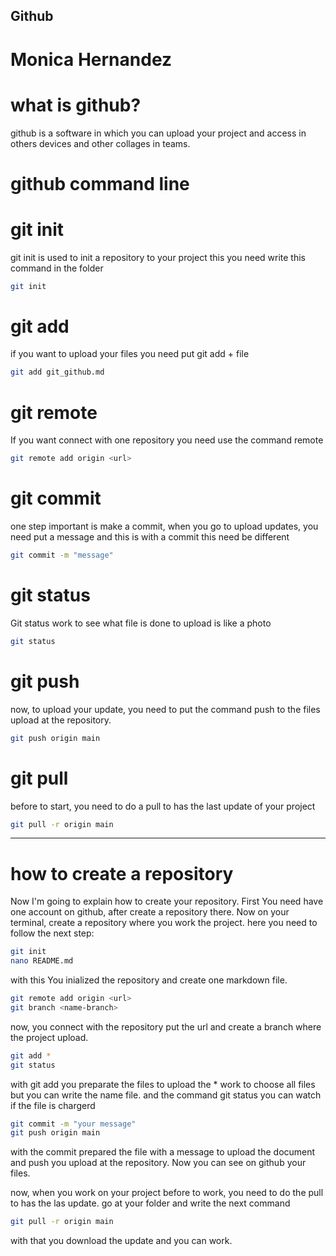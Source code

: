 ## Github
# Monica Hernandez

# what is github?
github is a software in which you can upload your project and access in others devices and other collages in teams.

# github command line

# git init
git init is used to init a repository to your project this you need write this command in the folder

```sh
git init
```
# git add
if you want to upload your files you need put git add + file

```sh
git add git_github.md
```
# git remote
If you want connect with one repository you need use the command remote 

```sh
git remote add origin <url>
```
# git commit
one step important is make a commit, when you go to upload updates, you need put a message and this is with a commit this need be different
````sh
git commit -m "message"
````
# git status
Git status work to see what file is done to upload is like a photo
````sh
git status
````
# git push 
now, to upload your update, you need to put the command push to the files upload at the repository.

````sh
git push origin main
````

# git pull
before to start, you need to do a pull to has the last update of your project
````sh
git pull -r origin main
````
-----------------------------------------------------------------------------------------
# how to create a repository
Now I'm going to explain how to create your repository. First You need have one account on github, after create a repository there. Now on your terminal, create a repository where
you work the project. 
here you need to follow the next step:
````sh
git init 
nano README.md
````
with this You inialized the repository and create one markdown file.
````sh
git remote add origin <url>
git branch <name-branch>
````
now, you connect with the repository put the url and create a branch where the project upload.

````sh
git add *
git status
````
with git add you preparate the files to upload the * work to choose all files but you can write the name file. and the command git status you can watch if the file is chargerd
````sh
git commit -m "your message"
git push origin main
````
with the commit prepared the file with a message to upload the document and push you upload at the repository. 
Now you can see on github your files.

now, when you work on your project before to work, you need to do the pull to has the las update. go at your folder and write the next command
````sh
git pull -r origin main
````
with that you download the update and you can work.
